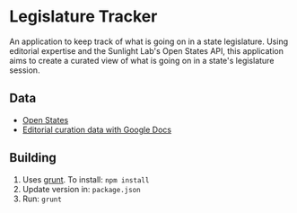# Legislature Tracker

An application to keep track of what is going on in a state legislature.  Using editorial expertise and the Sunlight Lab's Open States API, this application aims to create a curated view of what is going on in a state's legislature session.

## Data

* [Open States](http://openstates.org/)
* [Editorial curation data with Google Docs](https://docs.google.com/)

## Building

1. Uses [grunt](http://gruntjs.com/).  To install: ```npm install```
1. Update version in: ```package.json```
1. Run: ```grunt```